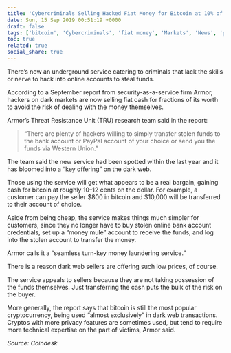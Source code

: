 ```yaml
---
title: 'Cybercriminals Selling Hacked Fiat Money for Bitcoin at 10% of Its Value'
date: Sun, 15 Sep 2019 00:51:19 +0000
draft: false
tags: ['bitcoin', 'Cybercriminals', 'fiat money', 'Markets', 'News', 'privacy', 'Security']
toc: true
related: true
social_share: true
---
```


There’s now an underground service catering to criminals that lack the skills or nerve to hack into online accounts to steal funds.

According to a September report from security-as-a-service firm Armor, hackers on dark markets are now selling fiat cash for fractions of its worth to avoid the risk of dealing with the money themselves.

Armor’s Threat Resistance Unit (TRU) research team said in the report:

> “There are plenty of hackers willing to simply transfer stolen funds to the bank account or PayPal account of your choice or send you the funds via Western Union.”

The team said the new service had been spotted within the last year and it has bloomed into a “key offering” on the dark web.

Those using the service will get what appears to be a real bargain, gaining cash for bitcoin at roughly 10–12 cents on the dollar. For example, a customer can pay the seller $800 in bitcoin and $10,000 will be transferred to their account of choice.

Aside from being cheap, the service makes things much simpler for customers, since they no longer have to buy stolen online bank account credentials, set up a “money mule” account to receive the funds, and log into the stolen account to transfer the money.

Armor calls it a “seamless turn-key money laundering service.”

There is a reason dark web sellers are offering such low prices, of course.

The service appeals to sellers because they are not taking possession of the funds themselves. Just transferring the cash puts the bulk of the risk on the buyer.

More generally, the report says that bitcoin is still the most popular cryptocurrency, being used “almost exclusively” in dark web transactions. Cryptos with more privacy features are sometimes used, but tend to require more technical expertise on the part of victims, Armor said.

_Source: Coindesk_